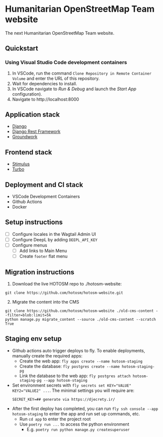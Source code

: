 # Humanitarian OpenStreetMap Team website

The next Humanitarian OpenStreetMap Team website.

## Quickstart

### Using Visual Studio Code development containers

1. In VSCode, run the command `Clone Repository in Remote Container Volume` and enter the URL of this repository.
2. Wait for dependencies to install.
3. In VSCode navigate to _Run & Debug_ and launch the _Start App_ configuration).
4. Navigate to http://localhost:8000

## Application stack

- [Django](https://www.djangoproject.com/)
- [Django Rest Framework](https://groundwork.commonknowledge.coop)
- [Groundwork](https://groundwork.commonknowledge.coop)

## Frontend stack

- [Stimulus](https://stimulus.hotwired.dev/)
- [Turbo](https://turbo.hotwired.dev/)

## Deployment and CI stack

- VSCode Development Containers
- Github Actions
- Docker

## Setup instructions

- [ ] Configure locales in the Wagtail Admin UI
- [ ] Configure DeepL by adding `DEEPL_API_KEY`
- [ ] Configure menus
  - [ ] Add links to Main Menu
  - [ ] Create `footer` flat menu

## Migration instructions

1. Download the live HOTOSM repo to ./hotosm-website:

```
git clone https://github.com/hotosm/hotosm-website.git
```

2. Migrate the content into the CMS

```
git clone https://github.com/hotosm/hotosm-website ./old-cms-content --filter=blob:limit=5k
python manage.py migrate_content --source ./old-cms-content --scratch True
```

## Staging env setup

- Github actions auto trigger deploys to fly. To enable deployments, manually create the required apps:
  - Create the web app: `fly apps create --name hotosm-staging`
  - Create the database: `fly postgres create --name hotosm-staging-pg`
  - Link the database to the web app: `fly postgres attach hotosm-staging-pg --app hotosm-staging`
- Set environment secrets with `fly secrets set KEY="VALUE" KEY2="VALUE2" ...`. The minimal settings you will require are:
  ```
  SECRET_KEY=## generate via https://djecrety.ir/
  ```
- After the first deploy has completed, you can run `fly ssh console --app hotosm-staging` to enter the app and run set up commands, etc.
  - Run `cd app` to enter the project root
  - Use `poetry run ...` to access the python environment
    - E.g. `poetry run python manage.py createsuperuser`
